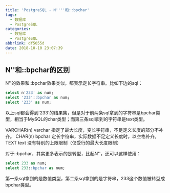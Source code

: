 ```yaml
---
title: 'PostgreSQL - N''''和::bpchar'
tags:
  - 数据库
  - PostgreSQL
categories:
  - 数据库
  - PostgreSQL
abbrlink: df5055d
date: 2018-10-10 23:07:39
---
```

## N''和::bpchar的区别

N''的效果和::bpchar效果类似，都表示定长字符串。比如下边的sql：

```sql
select n'233' as num;
select '233'::bpchar as num;
select '233' as num;
```

以上sql都会得到'233'的结果集，但是对于前两条sql拿到的字符串是bpchar类型，相当于MySQL的char类型；而第三条sql拿到的字符串是text类型。
<!-- more -->

VARCHAR(n) varchar 指定了最大长度，变长字符串，不足定义长度的部分不补齐。
CHAR(n) bpchar 定长字符串，实际数据不足定义长度时，以空格补齐。
TEXT text 没有特别的上限限制（仅受行的最大长度限制）

对于::bpchar，其实更多表示的是转型，比起N''，还可以这样使用：

```sql
select 233 as num;
select 233::bpchar as num;
```
第一条sql拿到的是数值类型，第二条sql拿到的是字符串，233这个数值被转型成bpchar类型。
